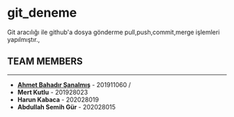 # git_deneme

Git aracılığı ile github'a dosya gönderme pull,push,commit,merge işlemleri yapılmıştır.,

## TEAM MEMBERS
---
* [**Ahmet Bahadır Şanalmış**](https://github.com/bahadirsanalmis) - 201911060 / 
* **Mert Kutlu** - 201928023
* **Harun Kabaca** - 202028019
* **Abdullah Semih Gür**  - 202028015
